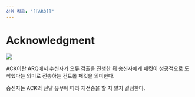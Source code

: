 ```yaml
---
상위 링크: "[[ARQ]]"
---
```

# Acknowledgment
![](https://i.imgur.com/sVVcVB0.png)

ACK이란 ARQ에서 수신자가 오류 검출을 진행한 뒤 송신자에게 패킷이 성공적으로 도착했다는 의미로 전송하는 컨트롤 패킷을 의미한다.

송신자는 ACK의 전달 유무에 따라 재전송을 할 지 말지 결정한다.